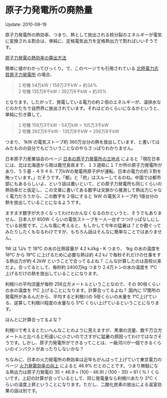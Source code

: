 原子力発電所の廃熱量
=====

Update: 2010-09-19

原子力発電所の熱効率、つまり、熱として放出される核分裂のエネルギーが電気に変換される割合は、単純に、定格電気出力を定格熱出力で割ればいいそうです。

[原子力発電の熱効率の算出方法](http://questionbox.jp.msn.com/qa3061250.html)

簡単に値がわかってびっくり。で、このページでも引用されている [北陸電力志賀原子力発電所](http://www.rikuden.co.jp/outline1/) の場合、

> １号機 54万kW / 159万3千kW = 約34%<br/>
> ２号機 135万8千kW / 392万6千kW = 約35%

となります。したがって、発電している電力の約２倍のエネルギーが、温排水などのかたちで自然界に放出されています。それはどのくらいになるかというと、単純に引き算して、

> １号機 159万3千kW - 54万kW = 105万3千kW<br/>
> ２号機 392万6千kW - 135万8千kW = 256万8千kW

つまり、 1kW の電気ストーブ約 360万台分の熱を放出しています、と書いてはみたものの自分でもどういうことなのやらさっぱりわかりません。

日本原子力産業協会のページ [日本の原子力発電所の立地点](http://www.jaif.or.jp/ja/nuclear_world/data/f0301.html) によると「現在日本には、北は北海道から南は鹿児島県まで、１３道県に１７か所の原子力発電所があり、５５基・４９４６.７万kWの発電用原子炉が運転、日本の電力の約３割を賄っています。」だそうです。「都」と「府」はスルーしてるのね。中国では都市部にもあるらしいよ、という話は置いといて、どの原子力発電所も同じくらいの熱効率だと仮定し、この文章に書いてある数字は文脈から推測して熱出力じゃなく電力だろうから、この数字を２倍にすると 1kW の電気ストーブ約 1億台分の熱を放出していることになるようです。

ますます数字が大きくなってわけわかんなくなるのかというと、そうでもありません、日本人が 800W くらいの電気ストーブを一人一台ずつつけっぱなしにしている状態です。こんな風に考えると、もしかして今年の猛暑は？とか勘ぐってみたりしたくもなるわけですが、もちろん話はそんなに簡単なことではありません。

1W は 1J/s で 18℃ の水の比熱容量が 4.2 kJ/kg・K つまり、 1kg の水の温度を 18℃ から 19℃ に上げるために必要な熱は約 4.2 kJ で毎秒それだけの仕事をする熱出力が約 4.2kW ということで合ってるよね？ こんな計算したのは高校以来だよ。合ってるとして、毎秒約 2400万kg つまり 2.4万トンの水の温度を 1℃ 上げるだけの熱を放出していることになります。

利根川の平均流量が毎秒 256立方メートルということなので、その 90倍くらいの水の温度を 1℃ 上げることになります。計算合ってるよね？ 国内に 17箇所の発電所があるんだから、平均すると利根川の 5倍くらいの水量を 1℃上げている、逆算して利根川程度の水量なら 5℃ くらい上げているということになります。

ほんとに計算合ってるよな？

利根川で考えるとたいへんなことのように見えますが、黒潮の流量、数千万立方メートルと比べると桁違いに小さいのでさすがに猛暑の原因ってわけではなさそうです。しかし、原子力発電所ができるってことは、一級河川が一個できるくらいのインパクトがあったりしないかな？

ちなみに、日本の火力発電所の熱効率は近年もがんばって上げていて東京電力のページ [火力発電効率の向上](http://www.tepco.co.jp/eco/report/glb/05-j.html) によると 46.9% だとのことです。つまり無駄になる熱出力は原子力発電の  35 ÷ 46.9 × (100 - 46.9) / (100 - 35)  = 61 ( % ) くらいです。上記の計算が合っているとして、同じ発電量なら利根川あたり 3℃ くらいの温度上昇ということになります。ただし、二酸化炭素の放出による温室効果の話は別です。

